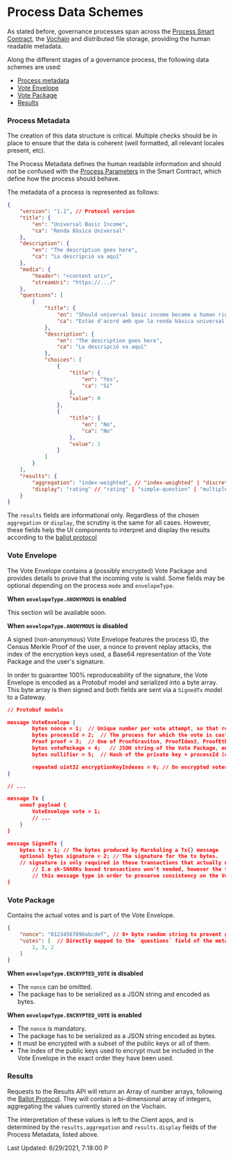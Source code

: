 # Process Data Schemes

As stated before, governance processes span across the [Process Smart Contract](https://docs.vocdoni.io/architecture/smart-contracts/process), the [Vochain](https://docs.vocdoni.io/architecture/services/vochain) and distributed file storage, providing the human readable metadata.

Along the different stages of a governance process, the following data schemes are used:

* [Process metadata](https://docs.vocdoni.io/architecture/data-schemes/process.html#process-metadata)
* [Vote Envelope](https://docs.vocdoni.io/architecture/data-schemes/process.html#vote-envelope)
* [Vote Package](https://docs.vocdoni.io/architecture/data-schemes/process.html#vote-package)
* [Results](https://docs.vocdoni.io/architecture/data-schemes/process.html#results)

### Process Metadata <a href="#process-metadata" id="process-metadata"></a>

The creation of this data structure is critical. Multiple checks should be in place to ensure that the data is coherent (well formatted, all relevant locales present, etc).

The Process Metadata defines the human readable information and should not be confused with the [Process Parameters](https://docs.vocdoni.io/architecture/smart-contracts/process.html#contract-structs) in the Smart Contract, which define how the process should behave.

The metadata of a process is represented as follows:

```json
{
    "version": "1.1", // Protocol version
    "title": {
        "en": "Universal Basic Income",
        "ca": "Renda Bàsica Universal"
    },
    "description": {
        "en": "The description goes here",
        "ca": "La descripció va aquí"
    },
    "media": {
        "header": "<content uri>",
        "streamUri": "https://.../"
    },
    "questions": [
        {
            "title": {
                "en": "Should universal basic income become a human right?",
                "ca": "Estàs d'acord amb que la renda bàsica universal sigui un dret humà?"
            },
            "description": {
                "en": "The description goes here",
                "ca": "La descripció va aquí"
            },
            "choices": [
                {
                    "title": {
                        "en": "Yes",
                        "ca": "Sí"
                    },
                    "value": 0
                },
                {
                    "title": {
                        "en": "No",
                        "ca": "No"
                    },
                    "value": 1
                }
            ]
        }
    ],
    "results": {
        "aggregation": "index-weighted", // "index-weighted" | "discrete-counting",
        "display": "rating" // "rating" | "simple-question" | "multiple-choice" | "linear-weighted" | "quadratic-voting" | "multiple-question" | "raw"
    }
}
```

The `results` fields are informational only. Regardless of the chosen `aggregation` or `display`, the scrutiny is the same for all cases. However, these fields help the UI components to interpret and display the results according to the [ballot protocol](https://docs.vocdoni.io/architecture/data-schemes/ballot-protocol)

### Vote Envelope <a href="#vote-envelope" id="vote-envelope"></a>

The Vote Envelope contains a (possibly encrypted) Vote Package and provides details to prove that the incoming vote is valid. Some fields may be optional depending on the process `mode` and `envelopeType`.

**When `envelopeType.ANONYMOUS` is enabled**

This section will be available soon.

**When `envelopeType.ANONYMOUS` is disabled**

A signed (non-anonymous) Vote Envelope features the process ID, the Census Merkle Proof of the user, a nonce to prevent replay attacks, the index of the encryption keys used, a Base64 representation of the Vote Package and the user's signature.

In order to guarantee 100% reproduceability of the signature, the Vote Envelope is encoded as a Protobuf model and serialized into a byte array. This byte array is then signed and both fields are sent via a `SignedTx` model to a Gateway.

```json
// Protobuf models

message VoteEnvelope {
        bytes nonce = 1;  // Unique number per vote attempt, so that replay attacks can't reuse this payload
        bytes processId = 2;  // The process for which the vote is cast
        Proof proof = 3;  // One of ProofGraviton, ProofIden3, ProofEthereumStorage, ProofEthereumAccount, or ProofCA
        bytes votePackage = 4;   // JSON string of the Vote Package, encoded as bytes. It may be encrypted.
        bytes nullifier = 5;  // Hash of the private key + processId (optional, depending on the type)

        repeated uint32 encryptionKeyIndexes = 6; // On encrypted votes, contains the (sorted) indexes of the keys used to encrypt
}

// ...

message Tx {
	oneof payload {
		VoteEnvelope vote = 1;
		// ...
	}
}

message SignedTx {
	bytes tx = 1; // The bytes produced by Marshaling a Tx{} message
	optional bytes signature = 2; // The signature for the tx bytes. 
	// signature is only required in those transactions that actually need a signature.
        // I.e zk-SNARKs based transactions won't needed, however the transaction should use
        // this message type in order to preserve consistency on the Vochain
}
```

### Vote Package <a href="#vote-package" id="vote-package"></a>

Contains the actual votes and is part of the Vote Envelope.

```json
{
    "nonce": "01234567890abcdef", // 8+ byte random string to prevent guessing the encrypted payload before the reveal key is released
    "votes": [  // Directly mapped to the `questions` field of the metadata
        1, 3, 2
    ]
}
```

**When `envelopeType.ENCRYPTED_VOTE` is disabled**

* The `nonce` can be omitted.
* The package has to be serialized as a JSON string and encoded as bytes.

**When `envelopeType.ENCRYPTED_VOTE` is enabled**

* The `nonce` is mandatory.
* The package has to be serialized as a JSON string encoded as bytes.
* It must be encrypted with a subset of the public keys or all of them.
* The index of the public keys used to encrypt must be included in the Vote Envelope in the exact order they have been used.

### Results <a href="#results" id="results"></a>

Requests to the Results API will return an Array of number arrays, following the [Ballot Protocol](https://docs.vocdoni.io/architecture/data-schemes/ballot-protocol). They will contain a bi-dimensional array of integers, aggregating the values currently stored on the Vochain.

The interpretation of these values is left to the Client apps, and is determined by the `results.aggregation` and `results.display` fields of the Process Metadata, listed above.

Last Updated: 6/29/2021, 7:18:00 P
